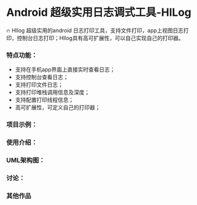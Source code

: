 # Android 超级实用日志调式工具-HlLog
🔥 Hllog 超级实用的android 日志打印工具，支持文件打印，app上视图日志打印，控制台日志打印；Hllog具有高可扩展性，可以自己实现自己的打印器。
### 特点功能：
- 支持在手机app界面上直接实时查看日志；
- 支持控制台查看日志；
- 支持打印文件日志；
- 支持打印堆栈调用信息及深度；
- 支持配置打印线程信息；
- 高可扩展性，可定义自己的打印器；
### 项目示例：
### 使用介绍：
### UML架构图：
### 讨论：
### 其他作品




